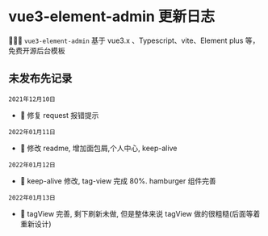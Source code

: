 <!--
 * @Author: jack-pearson
 * @Date: 2021-12-10 16:33:42
 * @LastEditTime: 2022-01-13 18:06:57
 * @LastEditors: jack-pearson
 * @FilePath: /yh-vue3-admin/CHANGELOG.md
 * @Description: 
-->

# vue3-element-admin 更新日志

🎉🎉🔥 `vue3-element-admin` 基于 vue3.x 、Typescript、vite、Element plus 等，免费开源后台模板

## 未发布先记录

`2021年12月10日`

- 🐞 修复 request 报错提示

`2022年01月11日`

- 🐞 修改 readme, 增加面包屑,个人中心, keep-alive

`2022年01月12日`

- 🐞 keep-alive 修改, tag-view 完成 80%. hamburger 组件完善

`2022年01月13日`

- 🐞 tagView 完善, 剩下刷新未做, 但是整体来说 tagView 做的很粗糙(后面等着重新设计)

